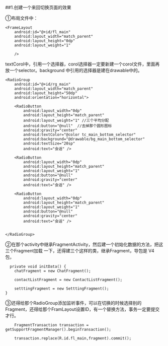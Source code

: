 ##1.创建一个来回切换页面的效果
    
①布局文件中：
<LinearLayout xmlns:android="http://schemas.android.com/apk/res/android"
    android:layout_width="match_parent"
    android:layout_height="match_parent"
    android:orientation="vertical">


    <FrameLayout
        android:id="@+id/fl_main"
        android:layout_width="match_parent"
        android:layout_height="0dp"
        android:layout_weight="1"

        />
textCorol中，引用一个选择器，corol选择器一定要新建一个corol文件，里面再放一个selector。background 中引用的选择器是建在drawable中的。

    <RadioGroup
        android:id="@+id/rg_main"
        android:layout_width="match_parent"
        android:layout_height="50dp"
        android:orientation="horizontal">

        <RadioButton
            android:layout_width="0dp"
            android:layout_height="match_parent"
            android:layout_weight="1" //三个平均分配
            android:button="@null"  //去掉那个圆形图标
            android:gravity="center"
            android:textColor="@color tc_main_bottom_selector"
            android:background="@drawable/bg_main_bottom_selector"
            android:textSize="20sp"
            android:text="会话" />

        <RadioButton
            android:layout_width="0dp"
            android:layout_height="match_parent"
            android:layout_weight="1"
            android:button="@null"
            android:gravity="center"
            android:text="会话" />

        <RadioButton
            android:layout_width="0dp"
            android:layout_height="match_parent"
            android:layout_weight="1"
            android:button="@null"
            android:gravity="center"
            android:text="会话" />


    </RadioGroup>


</LinearLayout>

②在那个activity中继承FragmentActivity，然后建一个初始化数据的方法，把这三个Fragment加载 一下，还得建三个这样的类，继承Fragment，导包是 V4 包，
    
      private void initData() {
        chatFragment = new ChatFragment();

        contactListFragment = new ContactListFragment();

        setttingFragment = new SetttingFragment();
    }

③还得给那个RadioGroup添加监听事件，可以在切换的时候选择别的Fragment，还得给那个FramLayout设置ID，有一个替换方法，事务一定要提交才行。

        FragmentTransaction transaction = getSupportFragmentManager().beginTransaction();

        transaction.replace(R.id.fl_main,fragment).commit();